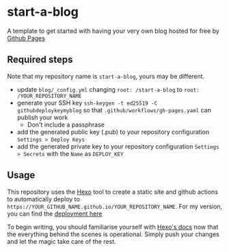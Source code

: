 # start-a-blog

A template to get started with having your very own blog hosted for free by [Github Pages](https://pages.github.com/)

## Required steps

Note that my repository name is `start-a-blog`, yours may be different.

- update `blog/_config.yml` changing `root: /start-a-blog` to `root: /YOUR_REPOSITORY_NAME`
- generate your SSH key `ssh-keygen -t ed25519 -C githubdeploykeymyblog` so that `.github/workflows/gh-pages.yaml` can publish your work
  - Don't include a passphrase
- add the generated public key (.pub) to your repository configuration `Settings > Deploy Keys`
- add the generated private key to your repository configuration `Settings > Secrets` with the `Name` as `DEPLOY_KEY`

## Usage

This repository uses the [Hexo](https://hexo.io/docs/) tool to create a static site and github actions to automatically deploy to `https://YOUR_GITHUB_NAME.github.io/YOUR_REPOSITORY_NAME`. For my version, you can find the [deployment here](https://atable.github.io/start-a-blog/)

To begin writing, you should familiarise yourself with [Hexo's docs](https://hexo.io/docs/writing) now that the everything behind the scenes is operational. Simply push your changes and let the magic take care of the rest.
